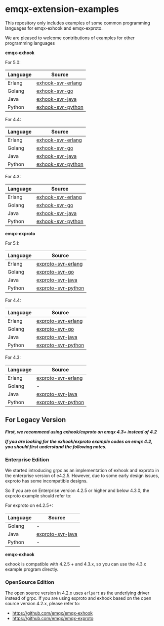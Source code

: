 # emqx-extension-examples

This repository only includes examples of some common programming languages for emqx-exhook and emqx-exproto.

We are pleased to welcome contributions of examples for other  programming languages


**emqx-exhook**

For 5.0:

| Language | Source                                                       |
| -------- | ------------------------------------------------------------ |
| Erlang   | [exhook-svr-erlang](https://github.com/emqx/emqx-extension-examples/tree/for-emqx-v5.0/exhook-svr-erlang) |
| Golang   | [exhook-svr-go](https://github.com/emqx/emqx-extension-examples/tree/for-emqx-v5.0/exhook-svr-go) |
| Java     | [exhook-svr-java](https://github.com/emqx/emqx-extension-examples/tree/for-emqx-v5.0/exhook-svr-java) |
| Python   | [exhook-svr-python](https://github.com/emqx/emqx-extension-examples/tree/for-emqx-v5.0/exhook-svr-python) |


For 4.4:

| Language | Source                                                       |
| -------- | ------------------------------------------------------------ |
| Erlang   | [exhook-svr-erlang](https://github.com/emqx/emqx-extension-examples/tree/for-emqx-v44/exhook-svr-erlang) |
| Golang   | [exhook-svr-go](https://github.com/emqx/emqx-extension-examples/tree/for-emqx-v44/exhook-svr-go) |
| Java     | [exhook-svr-java](https://github.com/emqx/emqx-extension-examples/tree/for-emqx-v44/exhook-svr-java) |
| Python   | [exhook-svr-python](https://github.com/emqx/emqx-extension-examples/tree/for-emqx-v44/exhook-svr-python) |


For 4.3:

| Language | Source                                                       |
| -------- | ------------------------------------------------------------ |
| Erlang   | [exhook-svr-erlang](https://github.com/emqx/emqx-extension-examples/tree/for-emqx-v43/exhook-svr-erlang) |
| Golang   | [exhook-svr-go](https://github.com/emqx/emqx-extension-examples/tree/for-emqx-v43/exhook-svr-go) |
| Java     | [exhook-svr-java](https://github.com/emqx/emqx-extension-examples/tree/for-emqx-v43/exhook-svr-java) |
| Python   | [exhook-svr-python](https://github.com/emqx/emqx-extension-examples/tree/for-emqx-v43/exhook-svr-python) |


**emqx-exproto**

For 5.1:

| Language | Source                                                                                               |
| -------- |------------------------------------------------------------------------------------------------------|
| Erlang   | [exproto-svr-erlang](https://github.com/emqx/emqx-extension-examples/tree/master/exproto-svr-erlang) |
| Golang   | [exproto-svr-go](https://github.com/emqx/emqx-extension-examples/tree/master/exproto-svr-go)         |
| Java     | [exproto-svr-java](https://github.com/emqx/emqx-extension-examples/tree/master/exproto-svr-java)     |
| Python   | [exproto-svr-python](https://github.com/emqx/emqx-extension-examples/tree/master/exproto-svr-python) |


For 4.4:

| Language | Source                                                                                               |
| -------- |------------------------------------------------------------------------------------------------------|
| Erlang   | [exproto-svr-erlang](https://github.com/emqx/emqx-extension-examples/tree/for-emqx-v44/exproto-svr-erlang) |
| Golang   | [exproto-svr-go](https://github.com/emqx/emqx-extension-examples/tree/for-emqx-v44/exproto-svr-go)         |
| Java     | [exproto-svr-java](https://github.com/emqx/emqx-extension-examples/tree/for-emqx-v44/exproto-svr-java)     |
| Python   | [exproto-svr-python](https://github.com/emqx/emqx-extension-examples/tree/for-emqx-v44/exproto-svr-python) |

For 4.3:

| Language | Source                                                       |
| -------- | ------------------------------------------------------------ |
| Erlang   | [exproto-svr-erlang](https://github.com/emqx/emqx-extension-examples/tree/for-emqx-v43/exproto-svr-erlang) |
| Golang   | -                                                            |
| Java     | [exproto-svr-java](https://github.com/emqx/emqx-extension-examples/tree/for-emqx-v43/exproto-svr-java)     |
| Python   | [exproto-svr-python](https://github.com/emqx/emqx-extension-examples/tree/for-emqx-v43/exproto-svr-python) |


## For Legacy Version

***First, we recommend using exhook/exproto on emqx 4.3+ instead of 4.2***

***If you are looking for the exhook/exproto example codes on emqx 4.2,
you should first understand the following notes.***

### Enterprise Edition

We started introducing grpc as an implementation of exhook and exproto in the
enterprise version of e4.2.5. However, due to some early design issues, exproto
has some incompatible designs.

So if you are on Enterprise version 4.2.5 or higher and below 4.3.0,
the exproto example should refer to:

For exproto on e4.2.5+:

| Language | Source |
| -------- | ------ |
| Golang   | -      |
| Java     | [exproto-svr-java](https://github.com/emqx/emqx-extension-examples/tree/master/exproto-svr-java-for-enterpise-e4.2) |
| Python   | -      |

**emqx-exhook**

exhook is compatible with 4.2.5 + and 4.3.x, so you can use the 4.3.x example program directly.

### OpenSource Edition

The open source version in 4.2.x uses `erlport` as the underlying driver instead of grpc.
If you are using exproto and exhook based on the open source version 4.2.x,
please refer to:

- https://github.com/emqx/emqx-exhook
- https://github.com/emqx/emqx-exproto

